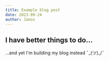 ```yaml
---
title: Example blog post
date: 2023-09-24
author: Janos
---
```


## I have better things to do...

...and yet I'm building my blog instead ¯\_(ツ)_/¯

